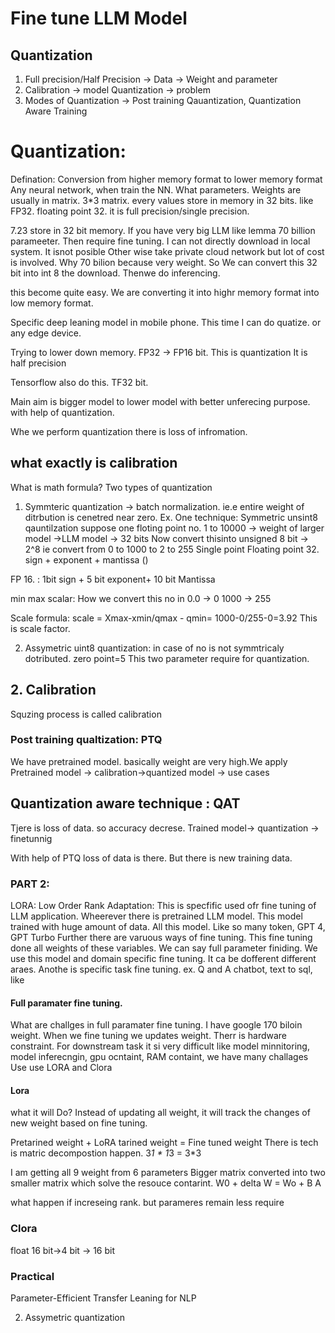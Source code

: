 # Fine tune LLM Model
## Quantization
1. Full precision/Half Precision -> Data -> Weight and parameter
2. Calibration -> model Quantization -> problem
3. Modes of Quantization -> Post training Qauantization, Quantization Aware Training

# Quantization:
Defination: Conversion from higher memory format to lower memory format
Any neural network, when train the NN. What parameters. Weights are usually in matrix. 3*3 matrix. every values store in memory in 32 bits. like FP32. floating point 32. it is full precision/single precision.

7.23 store in 32 bit memory. If you have very big LLM like lemma 70 billion parameeter. Then require fine tuning. I can not directly download in local system. It isnot posible
Other wise take private cloud network but lot of cost is involved. Why 70 bilion because very weight.
So We can convert this 32 bit into int 8 the download. Thenwe do inferencing. 

this become quite easy. We are converting it into highr memory format into low memory format.

Specific deep leaning model in mobile phone. This time I can do quatize. or any edge device.

Trying to lower down memory. FP32 -> FP16 bit. This is quantization
It is half precision

Tensorflow also do this. TF32 bit.

Main aim is bigger model to lower model with better unferecing purpose. with help of quantization.

Whe we perform quantization there is loss of infromation.

## what exactly is calibration
What is math formula? Two types of quantization
1. Symmteric quantization -> batch normalization. ie.e entire weight of ditrbution is cenetred 
near zero.
Ex. One technique: Symmetric unsint8 qauntilzation
suppose one floting point no.
1 to 10000 -> weight of larger model ->LLM model -> 32 bits
Now convert thisinto unsigned 8 bit -> 2^8 ie convert from 0 to 1000 to 2 to 255
Single point Floating point 32.
sign + exponent + mantissa ()

FP 16. : 1bit sign + 5 bit exponent+ 10 bit Mantissa

min max scalar: How we convert this no in 
0.0 -> 0
1000 -> 255

Scale formula:
scale = Xmax-xmin/qmax - qmin= 1000-0/255-0=3.92
This is scale factor.  

2. Assymetric uint8 quantization:
in case of no is not symmtricaly dotributed.
zero point=5
This two parameter require for quantization.

## 2. Calibration
Squzing process is called calibration

### Post training qualtization: PTQ
We have pretrained model. basically weight are very high.We apply
Pretrained  model -> calibration->quantized model -> use cases

## Quantization aware technique : QAT
Tjere is loss of data. so accuracy decrese. 
Trained model-> quantization -> finetunnig

With help of PTQ loss of data is there. But there is new training data.

### PART 2:
LORA: Low Order Rank Adaptation:
This is specfific used ofr fine tuning of LLM application.
Wheerever there is pretrained LLM model. This model trained with huge amount of data. All this model. Like so many token, 
GPT 4, GPT Turbo
Further there are varuous ways of fine tuning. This fine tuning done all weights of these variables.
We can say full parameter finiding. We use this model and domain specific fine tuning. It ca be dofferent different araes.
Anothe is specific task fine tuning. ex. Q and A chatbot, text to sql, like

#### Full paramater fine tuning.
What are challges in full paramater fine tuning. I have google 170 biloin  weight. When we fine tuning we updates weight. Therr is hardware constraint. For downstream task it si very difficult like model minnitoring, model inferecngin, gpu ocntaint, RAM containt, we have many challages
Use use LORA and Clora 

#### Lora
what it will Do? 
Instead of updating all weight, it will track the changes of new weight based on fine tuning.

Pretarined weight + LoRA tarined weight = Fine tuned weight
There is tech is matric decompostion happen. 3*1 * 1*3 = 3*3

I am getting all 9 weight from 6 parameters
Bigger matrix converted into two smaller matrix which solve the resouce contarint.
W0 + delta W = Wo + B A

what happen if increseing rank. but parameres remain less require

### Clora
float 16 bit->4 bit -> 16 bit

### Practical
Parameter-Efficient Transfer Leaning for NLP










2. Assymetric quantization



